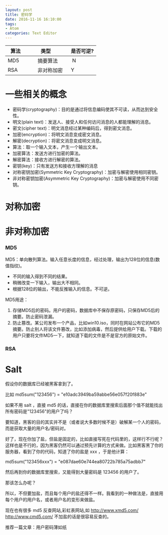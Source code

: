 ```yaml
---
layout: post
title: 密码学
date: 2016-11-16 16:10:00
tags:
- Atom
categories: Text Editor
---
```



|  算法           | 类型           | 是否可逆?  |
| -------------- | -------------- | -------------- |            
| MD5            | 摘要算法        |  N             |    
| RSA            | 非对称加密       | Y             |         




# 一些相关的概念
* 密码学(cryptography)：目的是通过将信息编码使其不可读，从而达到安全性。    
* 明文(plain text)：发送人、接受人和任何访问消息的人都能理解的消息。    
* 密文(cipher text)：明文消息经过某种编码后，得到密文消息。    
* 加密(encryption)：将明文消息变成密文消息。    
* 解密(decryption)：将密文消息变成明文消息。    
* 算法：取一个输入文本，产生一个输出文本。    
* 加密算法：发送方进行加密的算法。    
* 解密算法：接收方进行解密的算法。    
* 密钥(key)：只有发送方和接收方理解的消息    
* 对称密钥加密(Symmetric Key Cryptography)：加密与解密使用相同密钥。    
* 非对称密钥加密(Asymmetric Key Cryptography)：加密与解密使用不同密钥。    

# 对称加密




# 非对称加密



















### MD5
MD5：单向散列算法。输入任意长度的信息，经过处理，输出为128位的信息(数值指纹)。
* 不同的输入得到不同的结果。
* 稍微改变一下输入，输出大不相同。
* 根据128位的输出，不能反推输入的信息。不可逆。        

MD5用途：        
1. 存储MD5后的密码。用户的密码，数据库中不保存原密码，只保存MD5后的摘要。防止密码泄漏。       
2. 防止篡改。某公司发布一个产品，比如win10.iso，同时在网站公布它的MD5摘要。防止别人将该文件篡改，比如添加病毒，然后提供给用户下载。下载的用户只要将文件MD5一下，就知道下载的文件是不是官方的原始文件。
### RSA





# Salt
假设你的数据库已经被黑客拿到了。

比如 md5sum("123456") = "e10adc3949ba59abbe56e057f20f883e"

如果不用 salt ，直接 md5 的话，直接在你的数据库里搜索后面那个值不就能找出所有密码是"123456"的用户了吗？

要知道，黑客的目的其实并不是（或者说大多数时候不是）破解某一个人的密码，而是获取大量的用户名/密码对。

好了，现在你加了盐，但盐是固定的，比如直接写死在代码里的，这样行不行呢？这样也是不行的，因为黑客仍然可以通过预先计算的方式来做。比如黑客黑了你的服务器，看到了你的代码，知道了你的盐是 xxx ，于是他计算：

md5sum("123456xxx") = "e087dae60e744ea80722b785a75adbb7"

然后再到你的数据库里搜索，又能得到大量密码是 123456 的用户了。

那该怎么办呢？

所以，不但要加盐，而且每个用户的盐还得不一样。我看到的一种做法是，直接用每个用户的用户名，或者用户名的变形来做盐。

现在也有很多 md5 反查网站,彩虹表网站,如 http://www.xmd5.com/ http://www.cmd5.com/ 不加盐的话是很容易反查的。

推荐一篇文章：用户密码薄如纸


